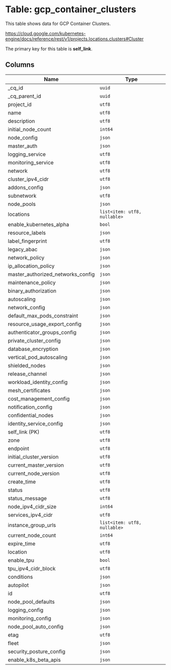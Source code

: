 # Table: gcp_container_clusters

This table shows data for GCP Container Clusters.

https://cloud.google.com/kubernetes-engine/docs/reference/rest/v1/projects.locations.clusters#Cluster

The primary key for this table is **self_link**.

## Columns

| Name          | Type          |
| ------------- | ------------- |
|_cq_id|`uuid`|
|_cq_parent_id|`uuid`|
|project_id|`utf8`|
|name|`utf8`|
|description|`utf8`|
|initial_node_count|`int64`|
|node_config|`json`|
|master_auth|`json`|
|logging_service|`utf8`|
|monitoring_service|`utf8`|
|network|`utf8`|
|cluster_ipv4_cidr|`utf8`|
|addons_config|`json`|
|subnetwork|`utf8`|
|node_pools|`json`|
|locations|`list<item: utf8, nullable>`|
|enable_kubernetes_alpha|`bool`|
|resource_labels|`json`|
|label_fingerprint|`utf8`|
|legacy_abac|`json`|
|network_policy|`json`|
|ip_allocation_policy|`json`|
|master_authorized_networks_config|`json`|
|maintenance_policy|`json`|
|binary_authorization|`json`|
|autoscaling|`json`|
|network_config|`json`|
|default_max_pods_constraint|`json`|
|resource_usage_export_config|`json`|
|authenticator_groups_config|`json`|
|private_cluster_config|`json`|
|database_encryption|`json`|
|vertical_pod_autoscaling|`json`|
|shielded_nodes|`json`|
|release_channel|`json`|
|workload_identity_config|`json`|
|mesh_certificates|`json`|
|cost_management_config|`json`|
|notification_config|`json`|
|confidential_nodes|`json`|
|identity_service_config|`json`|
|self_link (PK)|`utf8`|
|zone|`utf8`|
|endpoint|`utf8`|
|initial_cluster_version|`utf8`|
|current_master_version|`utf8`|
|current_node_version|`utf8`|
|create_time|`utf8`|
|status|`utf8`|
|status_message|`utf8`|
|node_ipv4_cidr_size|`int64`|
|services_ipv4_cidr|`utf8`|
|instance_group_urls|`list<item: utf8, nullable>`|
|current_node_count|`int64`|
|expire_time|`utf8`|
|location|`utf8`|
|enable_tpu|`bool`|
|tpu_ipv4_cidr_block|`utf8`|
|conditions|`json`|
|autopilot|`json`|
|id|`utf8`|
|node_pool_defaults|`json`|
|logging_config|`json`|
|monitoring_config|`json`|
|node_pool_auto_config|`json`|
|etag|`utf8`|
|fleet|`json`|
|security_posture_config|`json`|
|enable_k8s_beta_apis|`json`|
